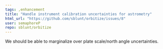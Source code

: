 ```yaml
---
tags: ,enhancement
title: "Handle instrument calibration uncertainties for astrometry"
html_url: "https://github.com/sblunt/orbitize/issues/8"
user: semaphoreP
repo: sblunt/orbitize
---
```


We should be able to marginalize over plate scale/north angle uncertainties. 